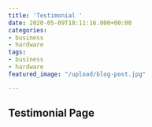 ```yaml
---
title: 'Testimonial '
date: 2020-05-09T18:11:16.000+00:00
categories:
- business
- hardware
tags:
- business
- hardware
featured_image: "/upload/blog-post.jpg"

---
```

## Testimonial Page 